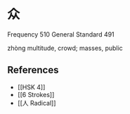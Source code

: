 # 众
Frequency 510
General Standard 491

zhòng
multitude, crowd; masses, public

## References
- [[HSK 4]]
- [[6 Strokes]]
- [[人 Radical]]